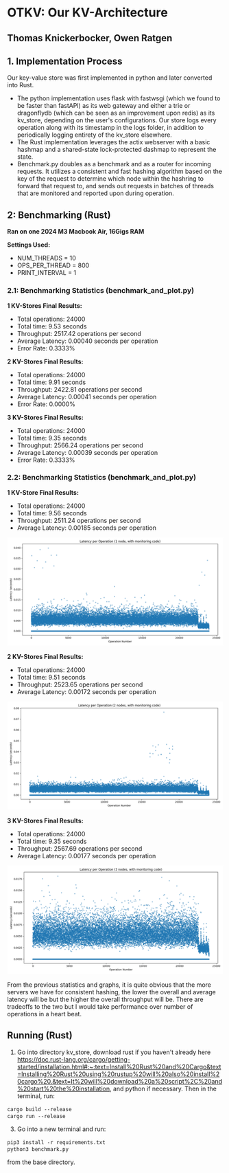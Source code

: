 # OTKV: Our KV-Architecture

## Thomas Knickerbocker, Owen Ratgen

## 1. Implementation Process

Our key-value store was first implemented in python and later converted into Rust. 
<br>
- The python implementation uses flask with fastwsgi (which we found to be faster than fastAPI) as its web gateway and either a trie or dragonflydb (which can be seen as an improvement upon redis) as its kv_store, depending on the user's configurations. 
Our store logs every operation along with its timestamp in the logs folder, in addition to periodically logging entirety of the kv_store elsewhere. 
- The Rust implementation leverages the actix webserver with a basic hashmap and a shared-state lock-protected dashmap to represent the state.
- Benchmark.py doubles as a benchmark and as a router for incoming requests. It utilizes a consistent and fast hashing algorithm based on the key of the request to determine which node within the hashring to forward that request to, and sends out requests in batches of threads that are monitored and reported upon during operation. 


## 2: Benchmarking (Rust)
**Ran on one 2024 M3 Macbook Air, 16Gigs RAM**

**Settings Used:**
- NUM_THREADS = 10
- OPS_PER_THREAD = 800
- PRINT_INTERVAL = 1 <br>


### 2.1: Benchmarking Statistics (benchmark_and_plot.py)

**1 KV-Stores Final Results:**
- Total operations: 24000
- Total time: 9.53 seconds
- Throughput: 2517.42 operations per second
- Average Latency: 0.00040 seconds per operation
- Error Rate: 0.3333%

**2 KV-Stores Final Results:**
- Total operations: 24000
- Total time: 9.91 seconds
- Throughput: 2422.81 operations per second
- Average Latency: 0.00041 seconds per operation
- Error Rate: 0.0000%

**3 KV-Stores Final Results:**
- Total operations: 24000
- Total time: 9.35 seconds
- Throughput: 2566.24 operations per second
- Average Latency: 0.00039 seconds per operation
- Error Rate: 0.3333%

### 2.2: Benchmarking Statistics (benchmark_and_plot.py)


**1 KV-Store Final Results:**
- Total operations: 24000
- Total time: 9.56 seconds
- Throughput: 2511.24 operations per second
- Average Latency: 0.00185 seconds per operation <br>

![1 Node Results](./img/1_node_latency_plot.png)

**2 KV-Stores Final Results:**
- Total operations: 24000
- Total time: 9.51 seconds
- Throughput: 2523.65 operations per second
- Average Latency: 0.00172 seconds per operation <br>

![2_Node_Results](./img/2_node_latency_plot.png)

**3 KV-Stores Final Results:**
- Total operations: 24000
- Total time: 9.35 seconds
- Throughput: 2567.69 operations per second
- Average Latency: 0.00177 seconds per operation <br>
  
![3_Node_Results](./img/3_node_latency_plot.png)


From the previous statistics and graphs, it is quite obvious that the more servers we have for consistent hashing, the lower the overall and average latency will be but the higher the overall throughput will be. There are tradeoffs to the two but I would take performance over number of operations in a heart beat.


## Running (Rust)

1. Go into directory kv_store, download rust if you haven't already here https://doc.rust-lang.org/cargo/getting-started/installation.html#:~:text=Install%20Rust%20and%20Cargo&text=Installing%20Rust%20using%20rustup%20will%20also%20install%20cargo%20.&text=It%20will%20download%20a%20script%2C%20and%20start%20the%20installation, and python if necessary.
Then in the terminal, run:
```
cargo build --release
cargo run --release
```
3. Go into a new terminal and run:
```
pip3 install -r requirements.txt
python3 benchmark.py
```
from the base directory.
